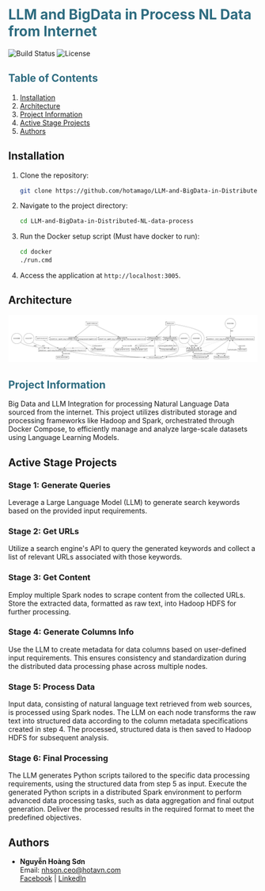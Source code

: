 # <span style="color:#2e6c80">LLM and BigData in Process NL Data from Internet</span>

![Build Status](https://img.shields.io/badge/build-passing-brightgreen) ![License](https://img.shields.io/badge/license-MIT-blue)

## <span style="color:#2e6c80">Table of Contents</span>

1. [Installation](#installation)
2. [Architecture](#architecture)
3. [Project Information](#project-information)
4. [Active Stage Projects](#active-stage-projects)
5. [Authors](#authors)

## Installation
1. Clone the repository:
   ```bash
   git clone https://github.com/hotamago/LLM-and-BigData-in-Distributed-NL-data-process.git
   ```
2. Navigate to the project directory:
   ```bash
   cd LLM-and-BigData-in-Distributed-NL-data-process
   ```
3. Run the Docker setup script (Must have docker to run):
   ```bash
   cd docker
   ./run.cmd
   ```
4. Access the application at `http://localhost:3005`.

## Architecture
![Docker Compose Visualization](docker/docker-compose.VizFormats.png)

## <span style="color:#2e6c80">Project Information</span>
Big Data and LLM Integration for processing Natural Language Data sourced from the internet. This project utilizes distributed storage and processing frameworks like Hadoop and Spark, orchestrated through Docker Compose, to efficiently manage and analyze large-scale datasets using Language Learning Models.

## Active Stage Projects
### Stage 1: Generate Queries
Leverage a Large Language Model (LLM) to generate search keywords based on the provided input requirements.

### Stage 2: Get URLs
Utilize a search engine's API to query the generated keywords and collect a list of relevant URLs associated with those keywords.

### Stage 3: Get Content
Employ multiple Spark nodes to scrape content from the collected URLs. Store the extracted data, formatted as raw text, into Hadoop HDFS for further processing.

### Stage 4: Generate Columns Info
Use the LLM to create metadata for data columns based on user-defined input requirements. This ensures consistency and standardization during the distributed data processing phase across multiple nodes.

### Stage 5: Process Data
Input data, consisting of natural language text retrieved from web sources, is processed using Spark nodes. The LLM on each node transforms the raw text into structured data according to the column metadata specifications created in step 4.
The processed, structured data is then saved to Hadoop HDFS for subsequent analysis.

### Stage 6: Final Processing
The LLM generates Python scripts tailored to the specific data processing requirements, using the structured data from step 5 as input.
Execute the generated Python scripts in a distributed Spark environment to perform advanced data processing tasks, such as data aggregation and final output generation. Deliver the processed results in the required format to meet the predefined objectives.

## Authors
- **Nguyễn Hoàng Sơn**  
  Email: [nhson.ceo@hotavn.com](mailto:nhson.ceo@hotavn.com)  
  [Facebook](https://www.facebook.com/HotaVN/) | [LinkedIn](https://www.linkedin.com/in/hotamago/)

